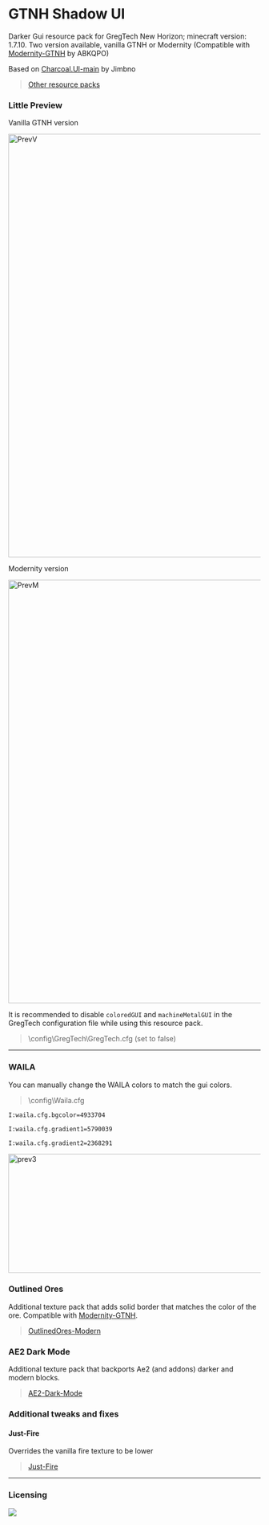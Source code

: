 # GTNH Shadow UI
  Darker Gui resource pack for GregTech New Horizon; minecraft version: 1.7.10. Two version available, vanilla GTNH or Modernity (Compatible with [Modernity-GTNH](https://github.com/ABKQPO/Modernity-GTNH) by ABKQPO)

Based on [Charcoal.UI-main](https://github.com/Jimbno/Charcoal.UI) by Jimbno


> [Other resource packs](https://wiki.gtnewhorizons.com/wiki/Resource_Packs)


### Little Preview 
Vanilla GTNH version

<img width="744" height="843" alt="PrevV" src="https://github.com/user-attachments/assets/39679340-9895-4eab-8f0b-6b9c7759fcbf" />


Modernity version

<img width="744" height="843" alt="PrevM" src="https://github.com/user-attachments/assets/7f7b43b2-2513-4cd3-af40-2e71761b51ba" />


It is recommended to disable `coloredGUI` and `machineMetalGUI` in the GregTech configuration file while using this resource pack.
> \config\GregTech\GregTech.cfg (set to false)
  
---
### WAILA
You can manually change the WAILA colors to match the gui colors.
> \config\Waila.cfg

`I:waila.cfg.bgcolor=4933704`

`I:waila.cfg.gradient1=5790039`

`I:waila.cfg.gradient2=2368291`

<img width="597" height="237" alt="prev3" src="https://github.com/user-attachments/assets/2c7eb456-9a04-4a21-91c2-2e6f26ce7ea8" />

### Outlined Ores
Additional texture pack that adds solid border that matches the color of the ore. Compatible with [Modernity-GTNH](https://github.com/ABKQPO/Modernity-GTNH).
> [OutlinedOres-Modern](https://github.com/Ranzuu/OutlinedOres-Modern)

### AE2 Dark Mode
Additional texture pack that backports Ae2 (and addons) darker and modern blocks.
> [AE2-Dark-Mode](https://github.com/Ranzuu/AE2-Dark-Mode)

### Additional tweaks and fixes
#### Just-Fire
Overrides the vanilla fire texture to be lower
> [Just-Fire](https://github.com/Ranzuu/Shadow-UI/releases/tag/Just-Fire)

---

### Licensing

[![](https://img.shields.io/badge/License-CC%20BY--NC--SA%204.0-yellow.svg?style=flat-square)](https://creativecommons.org/licenses/by-nc-sa/4.0/)
